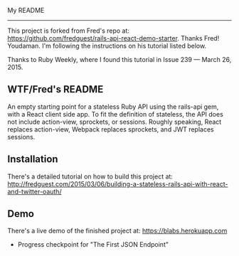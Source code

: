 My README
_______________
This project is forked from Fred's repo at: https://github.com/fredguest/rails-api-react-demo-starter.
Thanks Fred! Youdaman.
I'm following the instructions on his tutorial listed below.

Thanks to Ruby Weekly, where I found this tutorial in Issue 239 — March 26, 2015.

WTF/Fred's README
---------------
An empty starting point for a stateless Ruby API using the rails-api gem, with a React client side app. To fit the definition of stateless, the API does not include action-view, sprockets, or sessions. Roughly speaking, React replaces action-view, Webpack replaces sprockets, and JWT replaces sessions.

Installation
---------------
There's a detailed tutorial on how to build this project at: http://fredguest.com/2015/03/06/building-a-stateless-rails-api-with-react-and-twitter-oauth/

Demo
---------------
There's a live demo of the finished project at: https://blabs.herokuapp.com


* Progress checkpoint for "The First JSON Endpoint"